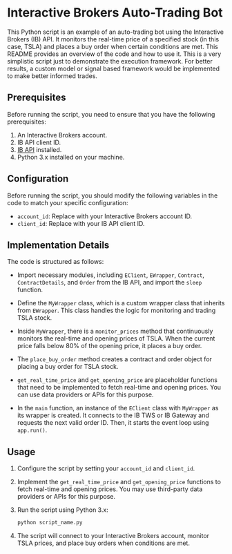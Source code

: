 
# Interactive Brokers Auto-Trading Bot

This Python script is an example of an auto-trading bot using the Interactive Brokers (IB) API. It monitors the real-time price of a specified stock (in this case, TSLA) and places a buy order when certain conditions are met. This README provides an overview of the code and how to use it. This is a very simplistic script just to demonstrate the execution framework. For better results, a custom model or signal based framework would be implemented to make better informed trades.

## Prerequisites

Before running the script, you need to ensure that you have the following prerequisites:

1. An Interactive Brokers account.
2. IB API client ID.
3. [IB API](https://interactivebrokers.github.io/) installed.
4. Python 3.x installed on your machine.

## Configuration

Before running the script, you should modify the following variables in the code to match your specific configuration:

- `account_id`: Replace with your Interactive Brokers account ID.
- `client_id`: Replace with your IB API client ID.

## Implementation Details

The code is structured as follows:

- Import necessary modules, including `EClient`, `EWrapper`, `Contract`, `ContractDetails`, and `Order` from the IB API, and import the `sleep` function.

- Define the `MyWrapper` class, which is a custom wrapper class that inherits from `EWrapper`. This class handles the logic for monitoring and trading TSLA stock.

- Inside `MyWrapper`, there is a `monitor_prices` method that continuously monitors the real-time and opening prices of TSLA. When the current price falls below 80% of the opening price, it places a buy order.

- The `place_buy_order` method creates a contract and order object for placing a buy order for TSLA stock.

- `get_real_time_price` and `get_opening_price` are placeholder functions that need to be implemented to fetch real-time and opening prices. You can use data providers or APIs for this purpose.

- In the `main` function, an instance of the `EClient` class with `MyWrapper` as its wrapper is created. It connects to the IB TWS or IB Gateway and requests the next valid order ID. Then, it starts the event loop using `app.run()`.

## Usage

1. Configure the script by setting your `account_id` and `client_id`.

2. Implement the `get_real_time_price` and `get_opening_price` functions to fetch real-time and opening prices. You may use third-party data providers or APIs for this purpose.

3. Run the script using Python 3.x:

   ```bash
   python script_name.py
   ```

4. The script will connect to your Interactive Brokers account, monitor TSLA prices, and place buy orders when conditions are met.

